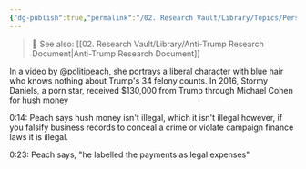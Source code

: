 ```yaml
---
{"dg-publish":true,"permalink":"/02. Research Vault/Library/Topics/Personal/Trump’s 34 Felonies/","tags":["research"],"created":"2025-10-29T14:53:34.496-04:00","updated":"2025-10-29T15:04:15.174-04:00"}
---
```


> 🔗 See also: [[02. Research Vault/Library/Anti-Trump Research Document\|Anti-Trump Research Document]]


In a video by [@politipeach](https://files.catbox.moe/z8mi1e.mp4), she portrays a liberal character with blue hair who knows nothing about Trump's 34 felony counts. In 2016, Stormy Daniels, a porn star, received $130,000 from Trump through Michael Cohen for hush money 

0:14: Peach says hush money isn't illegal, which it isn't illegal however, if you falsify business records to conceal a crime or violate campaign finance laws it is illegal.

0:23: Peach says, "he labelled the payments as legal expenses"